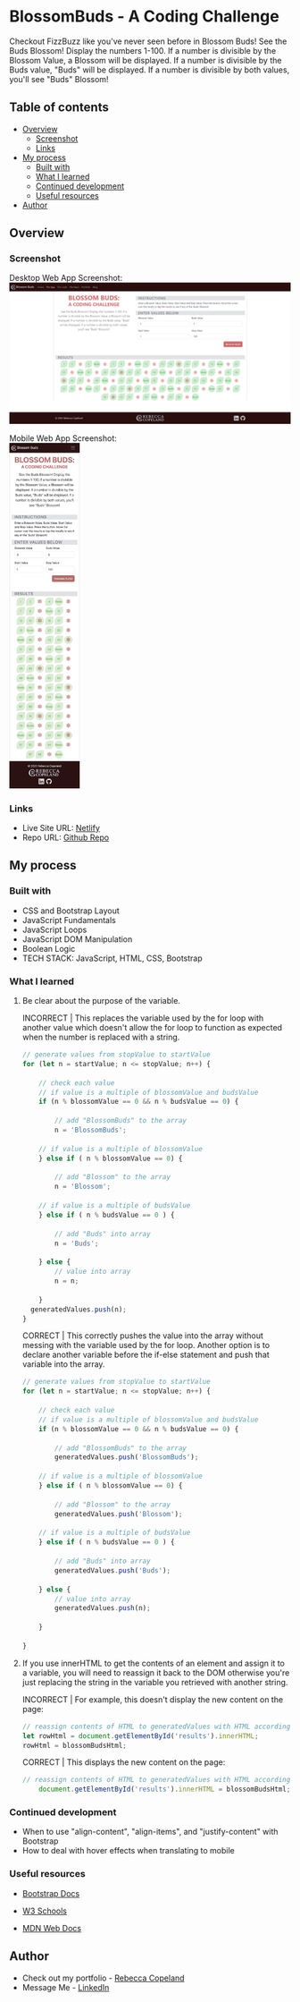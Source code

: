 # BlossomBuds - A Coding Challenge
Checkout FizzBuzz like you've never seen before in Blossom Buds!
See the Buds Blossom! Display the numbers 1-100. If a number is divisible by the Blossom Value, a Blossom will be displayed. If a number is divisible by the Buds value, "Buds" will be displayed. If a number is divisible by both values, you'll see "Buds" Blossom!

## Table of contents

- [Overview](#overview)
  - [Screenshot](#screenshot)
  - [Links](#links)
- [My process](#my-process)
  - [Built with](#built-with)
  - [What I learned](#what-i-learned)
  - [Continued development](#continued-development)
  - [Useful resources](#useful-resources)
- [Author](#author)

## Overview

### Screenshot

Desktop Web App Screenshot:
![Desktop Screenshot](./img/desktop-screenshot.png)

Mobile Web App Screenshot:
<br/>
<img src="./img/iphone-screenshot.JPG" alt="Mobile Screenshot" width="25%" height="auto">

### Links

- Live Site URL: <a href="https://fanciful-bublanina-1545ce.netlify.app/" target="_blank">Netlify</a>
- Repo URL: <a href="https://github.com/rebcop/BlossomBuds" target="_blank">Github Repo</a>

## My process

### Built with

- CSS and Bootstrap Layout
- JavaScript Fundamentals
- JavaScript Loops
- JavaScript DOM Manipulation
- Boolean Logic
- TECH STACK: JavaScript, HTML, CSS, Bootstrap

### What I learned

1. Be clear about the purpose of the variable.

    INCORRECT | This replaces the variable used by the for loop with another value which doesn't allow the for loop to function as expected when the number is replaced with a string.
    ```js
    // generate values from stopValue to startValue
    for (let n = startValue; n <= stopValue; n++) {
        
        // check each value
        // if value is a multiple of blossomValue and budsValue
        if (n % blossomValue == 0 && n % budsValue == 0) {
    
            // add "BlossomBuds" to the array
            n = 'BlossomBuds';
    
        // if value is a multiple of blossomValue
        } else if ( n % blossomValue == 0) {
    
            // add "Blossom" to the array
            n = 'Blossom';
    
        // if value is a multiple of budsValue
        } else if ( n % budsValue == 0 ) {
    
            // add "Buds" into array
            n = 'Buds';
    
        } else {
            // value into array
            n = n;
    
        }
      generatedValues.push(n);
    }
    ```
  
    CORRECT | This correctly pushes the value into the array without messing with the variable used by the for loop. Another option is to declare another variable before the if-else statement and push that variable into the array.
    ```js
    // generate values from stopValue to startValue
    for (let n = startValue; n <= stopValue; n++) {
        
        // check each value
        // if value is a multiple of blossomValue and budsValue
        if (n % blossomValue == 0 && n % budsValue == 0) {
    
            // add "BlossomBuds" to the array
            generatedValues.push('BlossomBuds');
    
        // if value is a multiple of blossomValue
        } else if ( n % blossomValue == 0) {
    
            // add "Blossom" to the array
            generatedValues.push('Blossom');
    
        // if value is a multiple of budsValue
        } else if ( n % budsValue == 0 ) {
    
            // add "Buds" into array
            generatedValues.push('Buds');
    
        } else {
            // value into array
            generatedValues.push(n);
    
        }
    
    }
    ```

2. If you use innerHTML to get the contents of an element and assign it to a variable, you will need to reassign it back to the DOM otherwise you're just replacing the string in the variable you retrieved with another string.

    INCORRECT | For example, this doesn't display the new content on the page:
    ```js
    // reassign contents of HTML to generatedValues with HTML accordingly
    let rowHtml = document.getElementById('results').innerHTML;
    rowHtml = blossomBudsHtml;    
    ```
    
    CORRECT | This displays the new content on the page:
    ```js
    // reassign contents of HTML to generatedValues with HTML accordingly
        document.getElementById('results').innerHTML = blossomBudsHtml;
    ```

### Continued development

- When to use "align-content", "align-items", and "justify-content" with Bootstrap
- How to deal with hover effects when translating to mobile

### Useful resources

- [Bootstrap Docs](https://getbootstrap.com/docs/5.3/getting-started/introduction/)

- [W3 Schools](https://www.w3schools.com/js/default.asp)

- [MDN Web Docs](https://developer.mozilla.org/en-US/docs/Web/JavaScript)

## Author

- Check out my portfolio - [Rebecca Copeland](https://rebcop.dev/)
- Message Me - [LinkedIn](https://www.linkedin.com/in/rebcop/)

